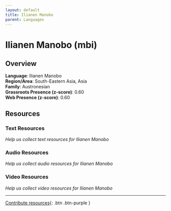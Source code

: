 ```yaml
---
layout: default
title: Ilianen Manobo
parent: Languages
---
```


# Ilianen Manobo (mbi)

## Overview

**Language**: Ilianen Manobo  
**Region/Area**: South-Eastern Asia, Asia  
**Family**: Austronesian  
**Grassroots Presence (z-score)**: 0.60  
**Web Presence (z-score)**: 0.60  

## Resources

### Text Resources
*Help us collect text resources for Ilianen Manobo*

### Audio Resources
*Help us collect audio resources for Ilianen Manobo*

### Video Resources
*Help us collect video resources for Ilianen Manobo*

---

[Contribute resources](https://forms.office.com/e/1SfLJx3u1r){: .btn .btn-purple }
